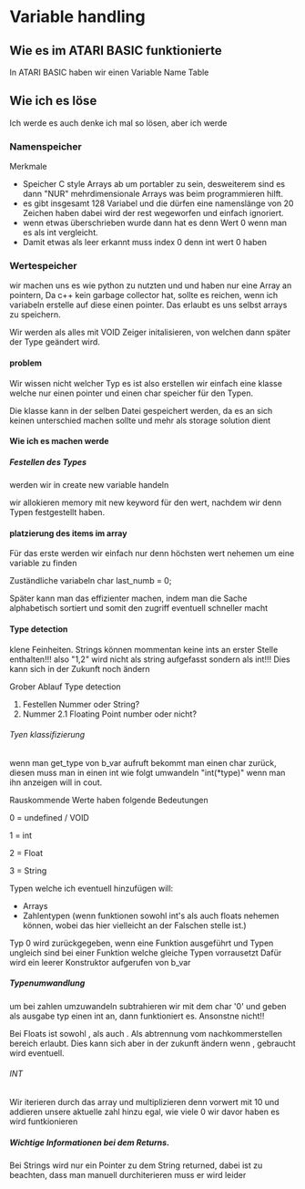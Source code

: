 # Variable handling

## Wie es im ATARI BASIC funktionierte
In ATARI BASIC haben wir einen Variable Name Table


## Wie ich es löse

Ich werde es auch denke ich mal so lösen, aber ich werde 


### Namenspeicher

Merkmale 

- Speicher C style Arrays ab um portabler zu sein, desweiterem sind es dann "NUR" mehrdimensionale Arrays was beim programmieren hilft.
- es gibt insgesamt 128 Variabel und die dürfen eine namenslänge von 20 Zeichen haben dabei wird der rest wegeworfen und einfach ignoriert.
- wenn etwas überschrieben wurde dann hat es denn Wert 0 wenn man es als int vergleicht.
- Damit etwas als leer erkannt muss index 0 denn int wert 0 haben


### Wertespeicher
wir machen uns es wie python zu nutzten und und haben nur eine Array an pointern, Da c++ kein garbage collector hat, sollte es reichen, wenn ich variabeln erstelle auf diese einen pointer. Das erlaubt es uns selbst arrays zu speichern. 

Wir werden als alles mit VOID Zeiger initalisieren, von welchen dann später der Type geändert wird.

#### problem 
Wir wissen nicht welcher Typ es ist also erstellen wir einfach eine klasse welche nur einen pointer und einen char speicher für den Typen. 

Die klasse kann in der selben Datei gespeichert werden, da es an sich keinen unterschied machen sollte und mehr als storage solution dient


#### Wie ich es machen werde 

##### Festellen des Types 
werden wir in create new variable handeln

wir allokieren memory mit new keyword für den wert, nachdem wir denn Typen festgestellt haben. 


#### platzierung des items im array 

Für das erste werden wir einfach nur denn höchsten wert nehemen um eine variable zu finden

Zuständliche variabeln 
char last_numb = 0;


Später kann man das effizienter machen, indem man die Sache alphabetisch sortiert und somit den zugriff eventuell schneller macht

#### Type detection

klene Feinheiten. Strings können mommentan keine ints an erster Stelle enthalten!!!
also "1,2" wird nicht als string aufgefasst sondern als int!!!
Dies kann sich in der Zukunft noch ändern

Grober Ablauf Type detection
1. Festellen Nummer oder String?
2. Nummer
   2.1 Floating Point number oder nicht?


###### Tyen klassifizierung 
wenn man get_type von b_var aufruft bekommt man  einen char zurück, diesen muss man in einen int wie folgt umwandeln "int(*type)" wenn man ihn anzeigen will in cout.

Rauskommende Werte haben folgende Bedeutungen

0 = undefined / VOID 

1 = int

2 = Float

3 = String

Typen welche ich eventuell hinzufügen will:

- Arrays
- Zahlentypen (wenn funktionen sowohl int's als auch floats nehemen können, wobei das hier vielleicht an der Falschen stelle ist.)


Typ 0 wird zurückgegeben, wenn eine Funktion ausgeführt und Typen ungleich sind bei einer Funktion welche gleiche Typen vorrausetzt
Dafür wird ein leerer Konstruktor aufgerufen von b_var
##### Typenumwandlung
um bei zahlen umzuwandeln subtrahieren wir mit dem char '0' und geben als ausgabe typ einen int an, dann funktioniert es. Ansonstne nicht!!

Bei Floats ist sowohl , als auch . Als abtrennung vom nachkommerstellen bereich erlaubt. Dies kann sich aber in der zukunft ändern wenn , gebraucht wird eventuell.
###### INT

Wir iterieren durch das array und multiplizieren denn vorwert mit 10 und addieren unsere aktuelle zahl hinzu egal, wie viele 0 wir davor haben es wird funtkionieren

##### Wichtige Informationen bei dem Returns.

Bei Strings wird nur ein Pointer zu dem String returned, dabei ist zu beachten, dass man manuell durchiterieren muss er wird leider 